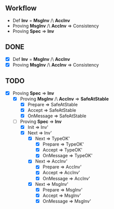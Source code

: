 ## Workflow
- Def **Inv** = **MsgInv** /\ **AccInv**
- Proving  **MsgInv** /\ **AccInv** $\Rightarrow$ Consistency
- Proving **Spec** $\Rightarrow$ **Inv** 

## DONE
- [x] Def **Inv** = **MsgInv** /\ **AccInv**
- [x] Proving **MsgInv** /\ **AccInv** $\Rightarrow$ Consistency

## TODO 
- [x] Proving **Spec** $\Rightarrow$ **Inv** 
  - [x] Proving  **MsgInv** /\ **AccInv** $\Rightarrow$ **SafeAtStable**
    - [x] Prepare => SafeAtStable
    - [x] Accept => SafeAtStable
    - [x] OnMessage => SafeAtStable
  - [ ] Proving **Spec** $\Rightarrow$ **Inv**
    - [x] Init => Inv'
    - [x] Next => Inv'
      - [x] Next => TypeOK'
        - [x] Prepare => TypeOK'
        - [x] Accept => TypeOK'
        - [x] OnMessage => TypeOK'
      - [x] Next => AccInv'
        - [x] Prepare => AccInv'
        - [x] Accept => AccInv'
        - [x] OnMessage => AccInv'
      - [x] Next => MsgInv'
        - [x] Prepare => MsgInv'
        - [x] Accept => MsgInv'
        - [x] OnMessage => MsgInv'
